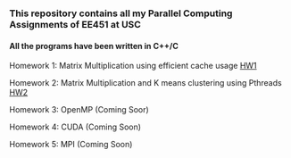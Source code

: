 ### This repository contains all my Parallel Computing Assignments of EE451 at USC
#### All the programs have been written in C++/C
 
Homework 1: Matrix Multiplication using efficient cache usage [HW1](https://github.com/anandravi24/Parallel-Computing/blob/master//Single-Thread-BlockvsNaive-Multiplication/)

Homework 2: Matrix Multiplication and K means clustering using Pthreads [HW2](https://github.com/anandravi24/Parallel-Computing/blob/master/HW2/)

Homework 3: OpenMP (Coming Soor)

Homework 4: CUDA (Coming Soon)

Homework 5: MPI (Coming Soon)
